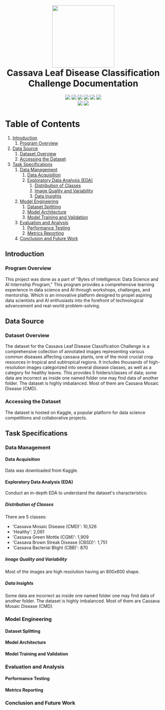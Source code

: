 <div align="center">
      <h1> <img src="http://bytesofintelligences.com/wp-content/uploads/2023/03/Exploring-AIs-Secrets-1.png" width="200px"><br/> Cassava Leaf Disease Classification Challenge Documentation </h1>
     </div>

<body>
<p align="center">
  <a href="mailto:mdmnb435@gmail.com"><img src="https://img.shields.io/badge/Email-mdmnb435%40gmail.com-blue?style=flat-square&logo=gmail"></a>
  <a href="https://github.com/nobi004"><img src="https://img.shields.io/badge/GitHub-Mahmudun Nobi-lightgrey?style=flat-square&logo=github"></a>
  <a href="https://linkedin.com/in/nobi04"><img src="https://img.shields.io/badge/LinkedIn-Mejbah%20Ahammad-blue?style=flat-square&logo=linkedin"></a>
  <a href="https://bytesofintelligences.com/"><img src="https://img.shields.io/badge/Website-Bytes%20of%20Intelligence-lightgrey?style=flat-square&logo=google-chrome"></a>
  <a href="https://www.youtube.com/@BytesOfIntelligences"><img src="https://img.shields.io/badge/YouTube-BytesofIntelligence-red?style=flat-square&logo=youtube"></a>
  <a href="https://www.researchgate.net/profile/Mejbah-Ahammad-2"><img src="https://img.shields.io/badge/ResearchGate-Mejbah%20Ahammad-blue?style=flat-square&logo=researchgate"></a>
  <br>
  <img src="https://img.shields.io/badge/Phone-%2B8801874603631-green?style=flat-square&logo=whatsapp">
  <a href="https://www.hackerrank.com/profile/ahammadmejbah"><img src="https://img.shields.io/badge/Hackerrank-ahammadmejbah-green?style=flat-square&logo=hackerrank"></a>
</p>




# Table of Contents
1. [Introduction](#introduction)
   1. [Program Overview](#program-overview)
2. [Data Source](#data-source)
   1. [Dataset Overview](#dataset-overview)
   2. [Accessing the Dataset](#accessing-the-dataset)
3. [Task Specifications](#task-specifications)
   1. [Data Management](#data-management)
      1. [Data Acquisition](#data-acquisition)
      2. [Exploratory Data Analysis (EDA)](#exploratory-data-analysis-eda)
         1. [Distribution of Classes](#distribution-of-classes)
         2. [Image Quality and Variability](#image-quality-and-variability)
         3. [Data Insights](#data-insights)
   2. [Model Engineering](#model-engineering)
      1. [Dataset Splitting](#dataset-splitting)
      2. [Model Architecture](#model-architecture)
      3. [Model Training and Validation](#model-training-and-validation)
   3. [Evaluation and Analysis](#evaluation-and-analysis)
      1. [Performance Testing](#performance-testing)
      2. [Metrics Reporting](#metrics-reporting)
   4. [Conclusion and Future Work](#conclusion-and-future-work)

## Introduction
### Program Overview
This project was done as a part of "Bytes of Intelligence: Data Science and AI Internship Program," This program provides a comprehensive learning experience in data science and AI through workshops, challenges, and mentorship. Which is an innovative platform designed to propel aspiring data scientists and AI enthusiasts into the forefront of technological advancement and real-world problem-solving.

## Data Source
### Dataset Overview
The dataset for the Cassava Leaf Disease Classification Challenge is a comprehensive collection of annotated images representing various common diseases affecting cassava plants, one of the most crucial crop resources in tropical and subtropical regions. It includes thousands of high-resolution images categorized into several disease classes, as well as a category for healthy leaves. This provides 5 folders/classes of data; some data are incorrect as inside one named folder one may find data of another folder. The dataset is highly imbalanced. Most of them are Cassava Mosaic Disease (CMD).

### Accessing the Dataset
The dataset is hosted on Kaggle, a popular platform for data science competitions and collaborative projects.

## Task Specifications
### Data Management
#### Data Acquisition
Data was downloaded from Kaggle.

#### Exploratory Data Analysis (EDA)
Conduct an in-depth EDA to understand the dataset's characteristics:
##### Distribution of Classes
There are 5 classes:
- 'Cassava Mosaic Disease (CMD)': 10,526
- 'Healthy': 2,061
- 'Cassava Green Mottle (CGM)': 1,909
- 'Cassava Brown Streak Disease (CBSD)': 1,751
- 'Cassava Bacterial Blight (CBB)': 870

##### Image Quality and Variability
Most of the images are high resolution having an 800x600 shape.

##### Data Insights
Some data are incorrect as inside one named folder one may find data of another folder. The dataset is highly imbalanced. Most of them are Cassava Mosaic Disease (CMD).

### Model Engineering
#### Dataset Splitting
#### Model Architecture
#### Model Training and Validation

### Evaluation and Analysis
#### Performance Testing
#### Metrics Reporting

### Conclusion and Future Work
